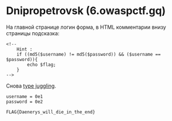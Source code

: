# Dnipropetrovsk (6.owaspctf.gq)

На главной странице логин форма, в HTML комментарии внизу страницы подсказка:

```
<!--
	Hint :
	if ((md5($username) != md5($password)) && ($username == $password)){
		echo $flag;
	}
-->
```

Снова [type juggling](https://www.owasp.org/images/6/6b/PHPMagicTricks-TypeJuggling.pdf).

```
username = 0e1
password = 0e2
```

`FLAG{Daenerys_will_die_in_the_end}`
